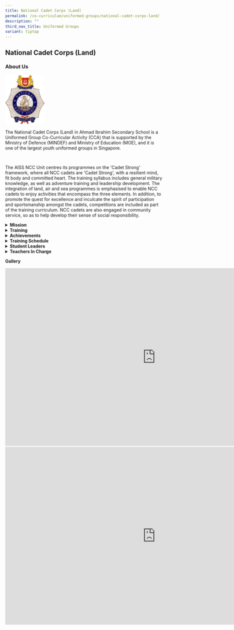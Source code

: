 ```yaml
---
title: National Cadet Corps (Land)
permalink: /co-curriculum/uniformed-groups/national-cadet-corps-land/
description: ""
third_nav_title: Uniformed Groups
variant: tiptap
---
```

<h2>National Cadet Corps (Land)</h2>
<h3>About Us<br></h3>
<div class="isomer-image-wrapper">
<img style="width: 25%;" height="auto" width="100%" alt="" src="/images/ncclogo.jpg">
</div>
<p>The National Cadet Corps (Land) in Ahmad Ibrahim Secondary School is a
Uniformed Group Co-Curricular Activity (CCA) that is supported by the Ministry
of Defence (MINDEF) and Ministry of Education (MOE), and it is one of the
largest youth uniformed groups in Singapore.</p>
<p>
<br>
</p>
<p>The AISS NCC Unit centres its programmes on the 'Cadet Strong' framework,
where all NCC cadets are 'Cadet Strong', with a resilient mind, fit body
and committed heart. The training syllabus includes general military knowledge,
as well as adventure training and leadership development. The integration
of land, air and sea programmes is emphasised to enable NCC cadets to enjoy
activities that encompass the three elements. In addition, to promote the
quest for excellence and inculcate the spirit of participation and sportsmanship
amongst the cadets, competitions are included as part of the training curriculum.
NCC cadets are also engaged in community service, so as to help develop
their sense of social responsibility.</p>
<p></p>
<div data-type="detailGroup" class="isomer-accordion-group isomer-accordion isomer-accordion-white">
<details class="isomer-details">
<summary><strong>Mission</strong>
</summary>
<div data-type="detailsContent" class="isomer-details-content">
<p>To Nurture Inspiring Leaders and Committed Citizens through Fun, Adventurous
and Military-related Activities</p>
</div>
</details>
</div>
<div data-type="detailGroup" class="isomer-accordion-group isomer-accordion isomer-accordion-white">
<details class="isomer-details">
<summary><strong>Training</strong>
</summary>
<div data-type="detailsContent" class="isomer-details-content">
<p>Our trainings consist of classroom lessons, individual field craft lessons
(IFC), Precision Drill Squad (PDS) and/or Free-style Drill (FSD) trainings,
physical training and sports and games. Annual camps, such as the Leadership
camp and Unit camp are designed to allow for student ownership over their
training activities and to develop the leadership competencies of the cadets.
<br>
<br>Apart from our school activities, we leverage on the activities conducted
by HQ NCC as well – such as Camp FORGE for the Junior Cadets, Camp STEEL
for the Senior Cadets and the Specialist Course for the Cadet Leaders.
Other key programmes include the Air-Rifle experiential shooting experiences
for the Senior Cadets to prepare them for their live range shooting experience
as Cadet Leaders. Immersive overseas exposure and experiential opportunities
are given to cadets who demonstrate outstanding commitment and dedication
to the corps.</p>
</div>
</details>
</div>
<div data-type="detailGroup" class="isomer-accordion-group isomer-accordion isomer-accordion-white">
<details class="isomer-details">
<summary><strong>Achievements</strong>
</summary>
<div data-type="detailsContent" class="isomer-details-content">
<p><strong>Best Unit Competition:<br></strong>** Best Unit Competition: Results
reflect the performance of the previous year.
<br>2011: Gold
<br>2012: Gold
<br>2013: Silver
<br>2014: Silver
<br>2015: Silver
<br>2016: Silver
<br>2017: Gold</p>
<p><strong>Unit Recognition Award:<br></strong>2018: Distinction
<br>2019: Distinction
<br>2020: Distinction
<br>2021: Suspended
<br>2022: Distinction
<br>2023: Distinction</p>
<p><strong>Outstanding Cadet Award:<br></strong>2017: MSG (NCC) MUHAMMAD
SYAFIQ BIN HANISS
<br>2018: MSG (NCC) RAVICHANDRAN DHARANI
<br>2019: MSG (NCC) HOE JOTHAM
<br>2020: MSG (NCC) SATHIAH ELAMARAN
<br>2021: MSG (NCC) AZRAEI SHAHRIEZAL BIN JAMIL
<br>2024: MSG (NCC) ONG KAI WEN ETHAN (WANG KAIWEN)
<br>
<br><strong><u>NCC Sports&nbsp;Championship 2024</u></strong>
<br>Junior Cadets (Captain’s Ball) – 4th place (District Finals)
<br>Senior Cadets (Ultimate Frisbee) – 2nd place (District Finals and HQ Finals)
<br>Cadet Leaders (Soccer) – 3rd place (District Finals)</p>
</div>
</details>
</div>
<div data-type="detailGroup" class="isomer-accordion-group isomer-accordion isomer-accordion-white">
<details class="isomer-details">
<summary><strong>Training Schedule</strong>
</summary>
<div data-type="detailsContent" class="isomer-details-content">
<p><strong>Wednesday<br></strong>3.30 - 5.30 PM</p>
<p><strong>Friday<br></strong>2.30 - 5.30 PM (No Training on Friday, 16 Aug,
23 Aug, 30 Aug)</p>
<p></p>
<p><a href="https://docs.google.com/spreadsheets/d/1GxZmTpzz1PPMEFkNQglCbt_GLI19KSW27LwcbOQlVjM/edit?usp=sharing" rel="noopener nofollow" target="_blank">Live schedule</a>
</p>
</div>
</details>
</div>
<div data-type="detailGroup" class="isomer-accordion-group isomer-accordion isomer-accordion-white">
<details class="isomer-details">
<summary><strong>Student Leaders</strong>
</summary>
<div data-type="detailsContent" class="isomer-details-content">
<p><strong>Unit Sergeant Major</strong>
<br>3SG (NCC) OKKAR MAW KONN
<br>
<br><strong>Assistant Unit Sergeant Major</strong>
<br>3SG (NCC) HENG JIE YANG
<br>
<br><strong>Company Sergeant Major (Junior Cadets)</strong>
<br>3SG (NCC) AHMAD MAHMUD BIN PARMIN
<br>
<br><strong>Company Sergeant Major (Senior Cadets)</strong>
<br>3SG (NCC) HENG WEI EN
<br>
<br><strong>Company Sergeant Major (Cadet Leaders)</strong>
<br>3SG (NCC) MARINER DEAN SUKENDRO
<br>
<br><strong>Assistant Company Sergeant Major (Junior Cadets)</strong>
<br>3SG (NCC) GOH EIK MING
<br>
<br><strong>Assistant Company Sergeant Major (Senior Cadets)</strong>
<br>3SG (NCC) CHEW YU BIN
<br>
<br><strong>Assistant Company Sergeant Major (Cadet Leaders)</strong>
<br>3SG (NCC) FIQRI HUZAIMAN BIN IRWAN SHAH
<br>
<br><strong>Physical Training and Safety Instructor (Junior Cadets)</strong>
<br>3SG (NCC) JEDSEDAR NEO ZHE XI
<br>
<br><strong>Physical Training and Safety Instructor (Senior Cadets)</strong>
<br>3SG (NCC) RAJA DHARUN
<br>
<br><strong>Physical Training and Safety Instructor (Cadet Leaders)</strong>
<br>3SG (NCC) FU RUOYANG, MARCUS
<br>
<br><strong>Quartermaster</strong>
<br>3SG (NCC) MUHAMMAD BASIL BIN MAHADI
<br>
<br><strong>Assistant Quartermaster</strong>
<br>3SG (NCC) DANISH AKMAL BIN KAMALUDIN
<br>
<br><strong>Welfare Coordinator</strong> 
<br>3SG (NCC) TAN BAO XIANG, TORRES
<br>CPL (NCC) VENKATACHALAM DAVID VASANTH</p>
</div>
</details>
</div>
<div data-type="detailGroup" class="isomer-accordion-group isomer-accordion isomer-accordion-white">
<details class="isomer-details">
<summary><strong>Teachers In Charge</strong>
</summary>
<div data-type="detailsContent" class="isomer-details-content">
<p><strong>Miss Nur Syakira Binte Zamri<br>Contact:&nbsp;<a href="mailto:nur_syakira_zamri@moe.edu.sg" rel="noopener noreferrer nofollow" target="">nur_syakira_zamri@moe.edu.sg</a></strong>
</p>
<p>Ms Jennifer Koh Pei Pei
<br>Mr Marcus Lau Shao Yu
<br>Mr Chong Wensheng</p>
</div>
</details>
</div>
<p><strong>Gallery</strong>
</p>
<div class="iframe-wrapper">
<iframe height="569" width="960" allowfullscreen="true" frameborder="0" src="https://docs.google.com/presentation/d/e/2PACX-1vSwtImR43Ba9Kom70ytPgV8Ld73EFrf0E7Rh4ZMyD1BIjhM1m_gkp4gvGOdseuHPT2ZYYUUIARgbo8Q/embed?start=true&amp;loop=true&amp;delayms=3000"></iframe>
</div>
<div class="iframe-wrapper">
<iframe height="569" width="960" allowfullscreen="true" frameborder="0" src="https://docs.google.com/presentation/d/e/2PACX-1vRAOVqC8MuG9xC4fPLFukHJX8HZxCrncwlROABFjgz2tJfJKpWC01M1iLUjLKluLigSD6DCZeTBzsXQ/embed?start=true&amp;loop=true&amp;delayms=3000"></iframe>
</div>
<p></p>